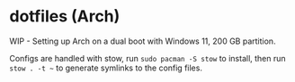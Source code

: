 # dotfiles (Arch)

WIP - Setting up Arch on a dual boot with Windows 11, 200 GB partition.

Configs are handled with stow, run `sudo pacman -S stow` to install, then run `stow . -t ~` to generate symlinks to the config files.
